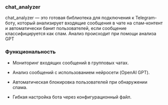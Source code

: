 ### chat_analyzer

chat_analyzer — это готовая библиотека для подключения к Telegram-боту, который анализирует входящие сообщения в чате на спам-контент и автоматически банит пользователей, если сообщение классифицируется как спам. Анализ происходит при помощи анализа GPT

### Функциональность

- Мониторинг входящих сообщений в групповых чатах.

- Анализ сообщений с использованием нейросети (OpenAI GPT).

- Автоматическая блокировка пользователей при обнаружении спама.

- Гибкая настройка бота через конфигурационный файл.